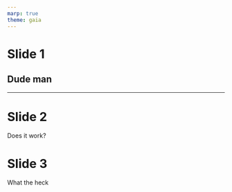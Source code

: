 ```yaml
---
marp: true
theme: gaia
---
```


# Slide 1

## Dude man

---

# Slide 2

Does it work?

# Slide 3

What the heck
